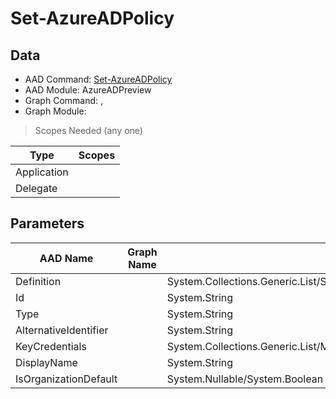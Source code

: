 # Set-AzureADPolicy

> 

## Data

+ AAD Command: [Set-AzureADPolicy](https://docs.microsoft.com/en-us/powershell/module/AzureADPreview/Set-AzureADPolicy)
+ AAD Module: AzureADPreview
+ Graph Command: [](), []()
+ Graph Module: 

> Scopes Needed (any one)

|Type|Scopes|
|---|---|
|Application||
|Delegate||

## Parameters

|AAD Name|Graph Name|AAD Type|Graph Type|Infos|
|---|---|---|---|---|
|Definition||System.Collections.Generic.List/System.String|||
|Id||System.String|||
|Type||System.String|||
|AlternativeIdentifier||System.String|||
|KeyCredentials||System.Collections.Generic.List/Microsoft.Open.MSGraph.Model.KeyCredential|||
|DisplayName||System.String|||
|IsOrganizationDefault||System.Nullable/System.Boolean|||

